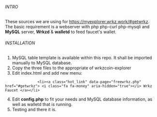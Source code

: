 ###### INTRO
These sources we are using for https://myexplorer.wrkz.work/#getwrkz. The basic requirement is a webserver with php php-curl php-mysqli and **MySQL** server, **Wrkzd** & **walletd** to feed faucet's wallet.

###### INSTALLATION
1. MySQL table template is available within this repo. It shall be imported manually to MySQL database.
2. Copy the three files to the appropriate of wrkzcoin-explorer
3. Edit index.html and add new menu:

`				<li><a class="hot_link" data-page="freewrkz.php" href="#getwrkz">
                    <i class="fa fa-money" aria-hidden="true"></i> Wrkz Faucet
                </a></li>`

4. Edit **config.php** to fit your needs and MySQL database information, as well as walletd that is running.
4. Testing and there it is.

